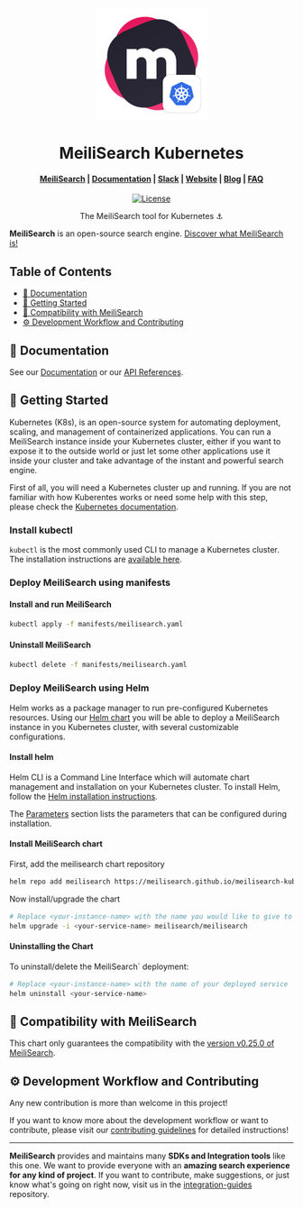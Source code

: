 <p align="center">
  <img src="https://raw.githubusercontent.com/meilisearch/integration-guides/main/assets/logos/meilisearch_k8s.svg" alt="Instant-MeiliSearch" width="200" height="200" />
</p>

<h1 align="center">MeiliSearch Kubernetes</h1>

<h4 align="center">
  <a href="https://github.com/meilisearch/MeiliSearch">MeiliSearch</a> |
  <a href="https://docs.meilisearch.com">Documentation</a> |
  <a href="https://slack.meilisearch.com">Slack</a> |
  <a href="https://www.meilisearch.com">Website</a> |
  <a href="https://blog.meilisearch.com">Blog</a> |
  <a href="https://docs.meilisearch.com/faq">FAQ</a>
</h4>

<p align="center">
  <a href="https://github.com/meilisearch/meilisearch-kubernetes/blob/main/LICENSE"><img src="https://img.shields.io/badge/license-MIT-informational" alt="License"></a>
</p>

<p align="center">The MeiliSearch tool for Kubernetes ⚓️</p>

**MeiliSearch** is an open-source search engine. [Discover what MeiliSearch is!](https://github.com/meilisearch/MeiliSearch)

## Table of Contents <!-- omit in toc -->

- [📖 Documentation](#-documentation)
- [🚀 Getting Started](#-getting-started)
- [🤖 Compatibility with MeiliSearch](#-compatibility-with-meilisearch)
- [⚙️ Development Workflow and Contributing](#️-development-workflow-and-contributing)

## 📖 Documentation

See our [Documentation](https://docs.meilisearch.com/learn/tutorials/getting_started.html) or our [API References](https://docs.meilisearch.com/reference/api/).

## 🚀 Getting Started


Kubernetes (K8s), is an open-source system for automating deployment, scaling, and management of containerized applications. You can run a MeiliSearch instance inside your Kubernetes cluster, either if you want to expose it to the outside world or just let some other applications use it inside your cluster and take advantage of the instant and powerful search engine.

First of all, you will need a Kubernetes cluster up and running. If you are not familiar with how Kuberentes works or need some help with this step, please check the [Kubernetes documentation](https://kubernetes.io/docs/home/).

### Install kubectl <!-- omit in toc -->

`kubectl` is the most commonly used CLI to manage a Kubernetes cluster. The installation instructions are [available here](https://kubernetes.io/docs/tasks/tools/install-kubectl/).

### Deploy MeiliSearch using manifests <!-- omit in toc -->

#### Install and run MeiliSearch <!-- omit in toc -->

```bash
kubectl apply -f manifests/meilisearch.yaml
```

#### Uninstall MeiliSearch <!-- omit in toc -->

```bash
kubectl delete -f manifests/meilisearch.yaml
```

### Deploy MeiliSearch using Helm <!-- omit in toc -->

Helm works as a package manager to run pre-configured Kubernetes resources. Using our [Helm chart](https://github.com/meilisearch/meilisearch-kubernetes/tree/main/charts/meilisearch) you will be able to deploy a MeiliSearch instance in you Kubernetes cluster, with several customizable configurations.

#### Install helm <!-- omit in toc -->

Helm CLI is a Command Line Interface which will automate chart management and installation on your Kubernetes cluster. To install Helm, follow the [Helm installation instructions](https://helm.sh/docs/intro/install/).

The [Parameters](https://github.com/meilisearch/meilisearch-kubernetes/tree/main/charts/meilisearch#parameters) section lists the parameters that can be configured during installation.

#### Install MeiliSearch chart <!-- omit in toc -->

First, add the meilisearch chart repository
```bash
helm repo add meilisearch https://meilisearch.github.io/meilisearch-kubernetes
```

Now install/upgrade the chart
```bash
# Replace <your-instance-name> with the name you would like to give to your service
helm upgrade -i <your-service-name> meilisearch/meilisearch
```

#### Uninstalling the Chart <!-- omit in toc -->

To uninstall/delete the MeiliSearch` deployment:

```bash
# Replace <your-instance-name> with the name of your deployed service
helm uninstall <your-service-name>
```

## 🤖 Compatibility with MeiliSearch

This chart only guarantees the compatibility with the [version v0.25.0 of MeiliSearch](https://github.com/meilisearch/MeiliSearch/releases/tag/v0.25.0).

## ⚙️ Development Workflow and Contributing

Any new contribution is more than welcome in this project!

If you want to know more about the development workflow or want to contribute, please visit our [contributing guidelines](/CONTRIBUTING.md) for detailed instructions!

<hr>

**MeiliSearch** provides and maintains many **SDKs and Integration tools** like this one. We want to provide everyone with an **amazing search experience for any kind of project**. If you want to contribute, make suggestions, or just know what's going on right now, visit us in the [integration-guides](https://github.com/meilisearch/integration-guides) repository.
